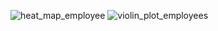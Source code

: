 
![heat_map_employee](https://user-images.githubusercontent.com/68359251/140568193-f845f3dc-aec8-42af-a295-39e5f3c2b43c.png)
![violin_plot_employees](https://user-images.githubusercontent.com/68359251/140568255-abe08844-eced-4995-adaa-d2c73c4c3239.png)
